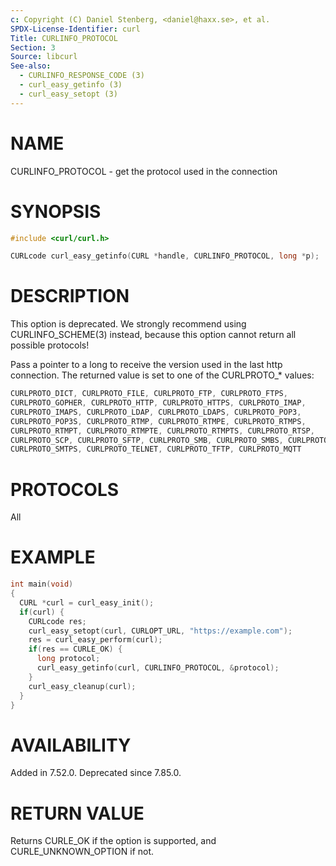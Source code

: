```yaml
---
c: Copyright (C) Daniel Stenberg, <daniel@haxx.se>, et al.
SPDX-License-Identifier: curl
Title: CURLINFO_PROTOCOL
Section: 3
Source: libcurl
See-also:
  - CURLINFO_RESPONSE_CODE (3)
  - curl_easy_getinfo (3)
  - curl_easy_setopt (3)
---
```


# NAME

CURLINFO_PROTOCOL - get the protocol used in the connection

# SYNOPSIS

~~~c
#include <curl/curl.h>

CURLcode curl_easy_getinfo(CURL *handle, CURLINFO_PROTOCOL, long *p);
~~~

# DESCRIPTION

This option is deprecated. We strongly recommend using
CURLINFO_SCHEME(3) instead, because this option cannot return all
possible protocols!

Pass a pointer to a long to receive the version used in the last http
connection. The returned value is set to one of the CURLPROTO_* values:

~~~c
CURLPROTO_DICT, CURLPROTO_FILE, CURLPROTO_FTP, CURLPROTO_FTPS,
CURLPROTO_GOPHER, CURLPROTO_HTTP, CURLPROTO_HTTPS, CURLPROTO_IMAP,
CURLPROTO_IMAPS, CURLPROTO_LDAP, CURLPROTO_LDAPS, CURLPROTO_POP3,
CURLPROTO_POP3S, CURLPROTO_RTMP, CURLPROTO_RTMPE, CURLPROTO_RTMPS,
CURLPROTO_RTMPT, CURLPROTO_RTMPTE, CURLPROTO_RTMPTS, CURLPROTO_RTSP,
CURLPROTO_SCP, CURLPROTO_SFTP, CURLPROTO_SMB, CURLPROTO_SMBS, CURLPROTO_SMTP,
CURLPROTO_SMTPS, CURLPROTO_TELNET, CURLPROTO_TFTP, CURLPROTO_MQTT
~~~

# PROTOCOLS

All

# EXAMPLE

~~~c
int main(void)
{
  CURL *curl = curl_easy_init();
  if(curl) {
    CURLcode res;
    curl_easy_setopt(curl, CURLOPT_URL, "https://example.com");
    res = curl_easy_perform(curl);
    if(res == CURLE_OK) {
      long protocol;
      curl_easy_getinfo(curl, CURLINFO_PROTOCOL, &protocol);
    }
    curl_easy_cleanup(curl);
  }
}
~~~

# AVAILABILITY

Added in 7.52.0. Deprecated since 7.85.0.

# RETURN VALUE

Returns CURLE_OK if the option is supported, and CURLE_UNKNOWN_OPTION if not.
